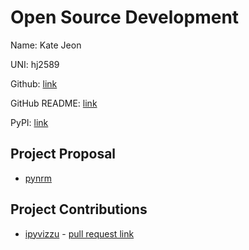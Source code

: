 # Open Source Development

Name: Kate Jeon

UNI: hj2589

Github: [link](https://github.com/katehyerinjeon)

GitHub README: [link](https://github.com/katehyerinjeon/katehyerinjeon/blob/main/README.md)

PyPI: [link](https://pypi.org/user/katehyerinjeon)

## Project Proposal

- [pynrm](../projects/python/pynrm.md)

## Project Contributions

- [ipyvizzu](../projects/python/ipyvizzu.md) - [pull request link](https://github.com/vizzuhq/ipyvizzu/pull/234)
